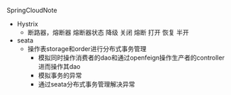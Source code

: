 SpringCloudNote

* Hystrix
  * 断路器，熔断器
    熔断器状态
    降级	关闭
    熔断  打开
    恢复	半开
* seata
  * 操作表storage和order进行分布式事务管理
    * 模拟同时操作消费者的dao和通过openfeign操作生产者的controller进而操作其dao
    * 模拟事务的异常
    * 通过seata分布式事务管理解决异常
